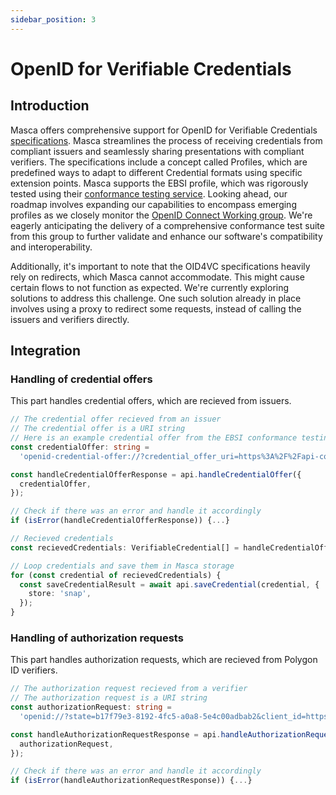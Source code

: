 ```yaml
---
sidebar_position: 3
---
```


# OpenID for Verifiable Credentials

## Introduction

Masca offers comprehensive support for OpenID for Verifiable Credentials [specifications](https://openid.net/sg/openid4vc/specifications/). Masca streamlines the process of receiving credentials from compliant issuers and seamlessly sharing presentations with compliant verifiers. The specifications include a concept called Profiles, which are predefined ways to adapt to different Credential formats using specific extension points. Masca supports the EBSI profile, which was rigorously tested using their [conformance testing service](https://api-conformance.ebsi.eu/docs/wallet-conformance/holder-wallet). Looking ahead, our roadmap involves expanding our capabilities to encompass emerging profiles as we closely monitor the [OpenID Connect Working group](https://openid.net/wg/digital-credentials-protocols/). We're eagerly anticipating the delivery of a comprehensive conformance test suite from this group to further validate and enhance our software's compatibility and interoperability.

Additionally, it's important to note that the OID4VC specifications heavily rely on redirects, which Masca cannot accommodate. This might cause certain flows to not function as expected. We're currently exploring solutions to address this challenge. One such solution already in place involves using a proxy to redirect some requests, instead of calling the issuers and verifiers directly.

## Integration

### Handling of credential offers

This part handles credential offers, which are recieved from issuers.

```typescript
// The credential offer recieved from an issuer
// The credential offer is a URI string
// Here is an example credential offer from the EBSI conformance testing service
const credentialOffer: string =
  'openid-credential-offer://?credential_offer_uri=https%3A%2F%2Fapi-conformance.ebsi.eu%2Fconformance%2Fv3%2Fissuer-mock%2Foffers%2F6b9afdfe-69d1-4efd-aad0-da7249c07c8b';

const handleCredentialOfferResponse = api.handleCredentialOffer({
  credentialOffer,
});

// Check if there was an error and handle it accordingly
if (isError(handleCredentialOfferResponse)) {...}

// Recieved credentials
const recievedCredentials: VerifiableCredential[] = handleCredentialOfferResponse.data;

// Loop credentials and save them in Masca storage
for (const credential of recievedCredentials) {
  const saveCredentialResult = await api.saveCredential(credential, {
    store: 'snap',
  });
}
```

### Handling of authorization requests

This part handles authorization requests, which are recieved from Polygon ID verifiers.

```typescript
// The authorization request recieved from a verifier
// The authorization request is a URI string
const authorizationRequest: string =
  'openid://?state=b17f79e3-8192-4fc5-a0a8-5e4c00adbab2&client_id=https%3A%2F%2Fapi-conformance.ebsi.eu%2Fconformance%2Fv3%2Fauth-mock&redirect_uri=https%3A%2F%2Fapi-conformance.ebsi.eu%2Fconformance%2Fv3%2Fauth-mock%2Fdirect_post&response_type=vp_token&response_mode=direct_post&scope=openid&nonce=24138beb-28e2-4096-b51c-bd2eaf27b034&presentation_definition=...';

const handleAuthorizationRequestResponse = api.handleAuthorizationRequest({
  authorizationRequest,
});

// Check if there was an error and handle it accordingly
if (isError(handleAuthorizationRequestResponse)) {...}
```
